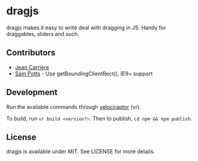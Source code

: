 # dragjs

dragjs makes it easy to write deal with dragging in JS. Handy for draggables, sliders and such.

## Contributors

* [Jean Carrière](https://github.com/JeanCarriere)
* [Sam Potts](https://github.com/SamPotts) - Use getBoundingClientRect(), IE9+ support

## Development

Run the available commands through [velociraptor](https://github.com/umbopepato/velociraptor) (vr).

To build, run `vr build <version?>`. Then to publish, `cd npm && npm publish`.

## License

dragjs is available under MIT. See LICENSE for more details.
